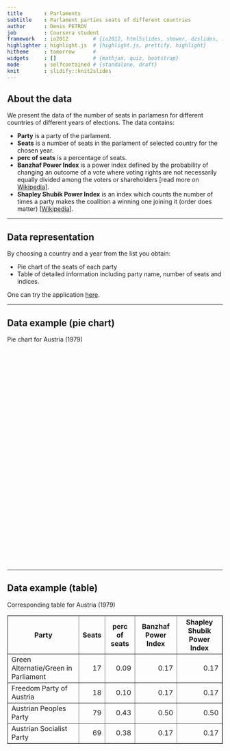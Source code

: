 ```yaml
---
title       : Parlaments
subtitle    : Parlament parties seats of different countries
author      : Denis PETROV
job         : Coursera student
framework   : io2012        # {io2012, html5slides, shower, dzslides, ...}
highlighter : highlight.js  # {highlight.js, prettify, highlight}
hitheme     : tomorrow      # 
widgets     : []            # {mathjax, quiz, bootstrap}
mode        : selfcontained # {standalone, draft}
knit        : slidify::knit2slides
---
```


<style>
strong {
  font-weight: bold;
}
</style>




## About the data

We present the data of the number of seats in parlamesn for different countries 
of different years of elections.
The data contains:
* __Party__ is a party of the parlament.
* __Seats__ is a number of seats in the parlament of selected country for 
the chosen year.
* __perc of seats__ is a percentage of seats.
* __Banzhaf Power Index__ is a power index defined by the probability of 
changing an outcome of a vote where voting rights are not necessarily equally 
divided among the voters or shareholders 
[read more on 
<a href="http://en.wikipedia.org/wiki/Banzhaf_power_index">Wikipedia</a>].
* __Shapley Shubik Power Index__ is an index which counts the number 
of times a party makes the coalition a winning one joining it 
(order does matter)
[[Wikipedia](http://en.wikipedia.org/wiki/Shapley%E2%80%93Shubik_power_index)].

---

## Data representation

By choosing a country and a year from the list you obtain:
* Pie chart of the seats of each party
* Table of detailed information including party name, number of seats and 
indices.

One can try the application 
[here](https://petrov.shinyapps.io/my_coef_coursera/).

---

## Data example (pie chart)



Pie chart for Austria (1979)



<!-- PieChart generated in R 3.1.0 by googleVis 0.5.1 package -->
<!-- Thu Jun 19 20:22:01 2014 -->


<!-- jsHeader -->
<script type="text/javascript">
 
// jsData 
function gvisDataPieChartID38f70f46bec () {
var data = new google.visualization.DataTable();
var datajson =
[
 [
 "Green Alternatie/Green in Parliament",
17 
],
[
 "Freedom Party of Austria",
18 
],
[
 "Austrian Peoples Party",
79 
],
[
 "Austrian Socialist Party",
69 
] 
];
data.addColumn('string','Party');
data.addColumn('number','Seats');
data.addRows(datajson);
return(data);
}
 
// jsDrawChart
function drawChartPieChartID38f70f46bec() {
var data = gvisDataPieChartID38f70f46bec();
var options = {};
options["allowHtml"] = true;
options["height"] = "500";

    var chart = new google.visualization.PieChart(
    document.getElementById('PieChartID38f70f46bec')
    );
    chart.draw(data,options);
    

}
  
 
// jsDisplayChart
(function() {
var pkgs = window.__gvisPackages = window.__gvisPackages || [];
var callbacks = window.__gvisCallbacks = window.__gvisCallbacks || [];
var chartid = "corechart";
  
// Manually see if chartid is in pkgs (not all browsers support Array.indexOf)
var i, newPackage = true;
for (i = 0; newPackage && i < pkgs.length; i++) {
if (pkgs[i] === chartid)
newPackage = false;
}
if (newPackage)
  pkgs.push(chartid);
  
// Add the drawChart function to the global list of callbacks
callbacks.push(drawChartPieChartID38f70f46bec);
})();
function displayChartPieChartID38f70f46bec() {
  var pkgs = window.__gvisPackages = window.__gvisPackages || [];
  var callbacks = window.__gvisCallbacks = window.__gvisCallbacks || [];
  window.clearTimeout(window.__gvisLoad);
  // The timeout is set to 100 because otherwise the container div we are
  // targeting might not be part of the document yet
  window.__gvisLoad = setTimeout(function() {
  var pkgCount = pkgs.length;
  google.load("visualization", "1", { packages:pkgs, callback: function() {
  if (pkgCount != pkgs.length) {
  // Race condition where another setTimeout call snuck in after us; if
  // that call added a package, we must not shift its callback
  return;
}
while (callbacks.length > 0)
callbacks.shift()();
} });
}, 100);
}
 
// jsFooter
</script>
 
<!-- jsChart -->  
<script type="text/javascript" src="https://www.google.com/jsapi?callback=displayChartPieChartID38f70f46bec"></script>
 
<!-- divChart -->
  
<div id="PieChartID38f70f46bec"
  style="width: 600px; height: 500px;">
</div>

---

## Data example (table)

Corresponding table for Austria (1979)

<!-- html table generated in R 3.1.0 by xtable 1.7-3 package -->
<!-- Thu Jun 19 18:31:43 2014 -->
<TABLE border=1>
<TR> <TH> Party </TH> <TH> Seats </TH> <TH> perc of seats </TH> <TH> Banzhaf Power Index </TH> <TH> Shapley Shubik Power Index </TH>  </TR>
  <TR> <TD> Green Alternatie/Green in Parliament </TD> <TD align="right">  17 </TD> <TD align="right"> 0.09 </TD> <TD align="right"> 0.17 </TD> <TD align="right"> 0.17 </TD> </TR>
  <TR> <TD> Freedom Party of Austria </TD> <TD align="right">  18 </TD> <TD align="right"> 0.10 </TD> <TD align="right"> 0.17 </TD> <TD align="right"> 0.17 </TD> </TR>
  <TR> <TD> Austrian Peoples Party </TD> <TD align="right">  79 </TD> <TD align="right"> 0.43 </TD> <TD align="right"> 0.50 </TD> <TD align="right"> 0.50 </TD> </TR>
  <TR> <TD> Austrian Socialist Party </TD> <TD align="right">  69 </TD> <TD align="right"> 0.38 </TD> <TD align="right"> 0.17 </TD> <TD align="right"> 0.17 </TD> </TR>
   </TABLE>

